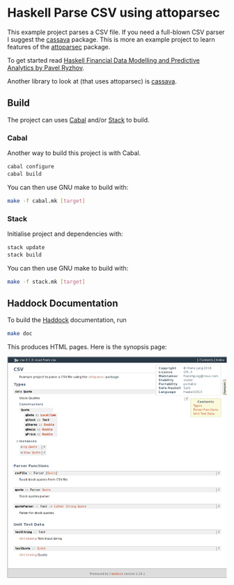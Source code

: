 # Haskell Parse CSV using attoparsec

This example project parses a CSV file. If you need a full-blown CSV parser I
suggest the [cassava](http://hackage.haskell.org/package/cassava) package. This
is more an example project to learn features of the
[attoparsec](http://hackage.haskell.org/package/attoparsec) package.

To get started read [Haskell Financial Data Modelling and Predictive Analytics
by Pavel
Ryzhov](https://www.packtpub.com/big-data-and-business-intelligence/haskell-financial-data-modeling-and-predictive-analytics).

Another library to look at (that uses attoparsec) is
[cassava](https://hackage.haskell.org/package/cassava#readme).

## Build

The project can uses [Cabal](#cabal) and/or [Stack](#stack) to build.

### Cabal

Another way to build this project is with Cabal.

```bash
cabal configure
cabal build
```

You can then use GNU make to build with:

```bash
make -f cabal.mk [target]
```

### Stack

Initialise project and dependencies with:

```bash
stack update
stack build
```

You can then use GNU make to build with:

```bash
make -f stack.mk [target]
```

## Haddock Documentation

To build the [Haddock](http://hackage.haskell.org/package/haddock)
documentation, run

```bash
make doc
```

This produces HTML pages. Here is the synopsis page:

![haskell-csv synopsis](files/csv-haddock-docs.png)

